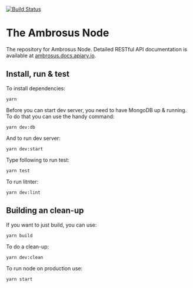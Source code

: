 [![Build Status](https://travis-ci.com/ambrosus/ambrosus-sdk.svg?token=xjj4U84eSFwEsYLTc5Qe&branch=master)](https://travis-ci.com/ambrosus/ambrosus-sdk)

# The Ambrosus Node
The repository for Ambrosus Node. Detailed RESTful API documentation is available at [ambrosus.docs.apiary.io](https://ambrosus.docs.apiary.io/).

## Install, run & test
To install dependencies:
```
yarn
```

Before you can start dev server, you need to have MongoDB up & running.
To do that you can use the handy command:
```
yarn dev:db
```

And to run dev server:
```
yarn dev:start
```

Type following to run test:
```
yarn test
```

To run litnter:
```
yarn dev:lint
```

## Building an clean-up
If you want to just build, you can use:
```
yarn build
```

To do a clean-up:
```
yarn dev:clean
```

To run node on production use:
```
yarn start
```
    
